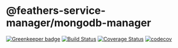# @feathers-service-manager/mongodb-manager

[![Greenkeeper badge](https://badges.greenkeeper.io/lukeburpee/feathers-service-manager.svg)](https://greenkeeper.io/)
[![Build Status](https://travis-ci.org/lukeburpee/feathers-service-manager.png?branch=master)](https://travis-ci.org/lukeburpee/feathers-service-manager)
[![Coverage Status](https://coveralls.io/repos/github/lukeburpee/feathers-service-manager/badge.svg?branch=master)](https://coveralls.io/github/lukeburpee/feathers-service-manager?branch=master)
[![codecov](https://codecov.io/gh/lukeburpee/feathers-service-manager/branch/master/graph/badge.svg)](https://codecov.io/gh/lukeburpee/feathers-service-manager)